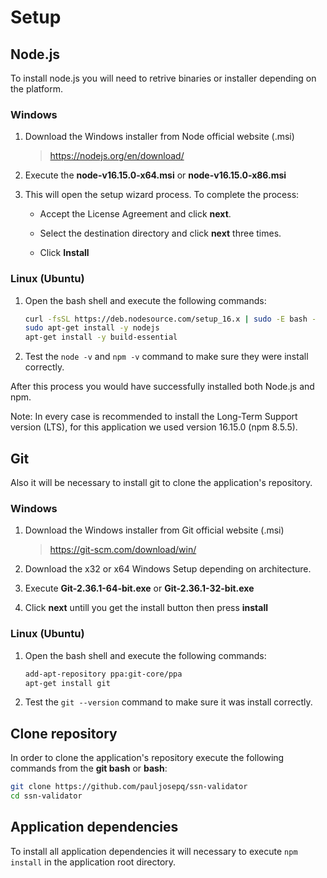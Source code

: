 
# Setup

## Node.js

To install node.js you will need to retrive binaries or installer depending on the platform.

### Windows

1. Download the Windows installer from Node official website (.msi)

     > <https://nodejs.org/en/download/>

1. Execute the **node-v16.15.0-x64.msi** or **node-v16.15.0-x86.msi**

1. This will open the setup wizard process. To complete the process:

   - Accept the License Agreement and click **next**.

   - Select the destination directory and click **next** three times.

   - Click **Install**

### Linux (Ubuntu)

1. Open the bash shell and execute the following commands:

   ```bash
   curl -fsSL https://deb.nodesource.com/setup_16.x | sudo -E bash -
   sudo apt-get install -y nodejs
   apt-get install -y build-essential
   ````

1. Test the `node -v` and `npm -v` command to make sure they were install correctly.

After this process you would have successfully installed both Node.js and npm.

Note: In every case is recommended to install the Long-Term Support version (LTS), for this application we used version 16.15.0 (npm 8.5.5).

## Git

Also it will be necessary to install git to clone the application's repository.

### Windows

1. Download the Windows installer from Git official website (.msi)

     > <https://git-scm.com/download/win/>

1. Download the x32 or x64 Windows Setup depending on architecture.

1. Execute **Git-2.36.1-64-bit.exe** or **Git-2.36.1-32-bit.exe**

1. Click **next** untill you get the install button then press **install**

### Linux (Ubuntu)

1. Open the bash shell and execute the following commands:

   ```bash
   add-apt-repository ppa:git-core/ppa
   apt-get install git
   ````

1. Test the `git --version` command to make sure it was install correctly.

## Clone repository

In order to clone the application's repository execute the following commands from the **git bash** or **bash**:

   ```bash
   git clone https://github.com/pauljosepq/ssn-validator
   cd ssn-validator
   ```

## Application dependencies

To install all application dependencies it will necessary to execute `npm install` in the application root directory.
